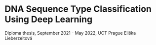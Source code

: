 # DNA Sequence Type Classification Using Deep Learning
Diploma thesis, September 2021 - May 2022, UCT Prague
Eliška Lieberzeitová